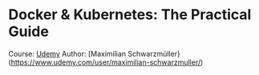 # Docker & Kubernetes: The Practical Guide

Course: [Udemy](https://www.udemy.com/course/docker-kubernetes-the-practical-guide/)
Author: [Maximilian Schwarzmüller}(https://www.udemy.com/user/maximilian-schwarzmuller/)

